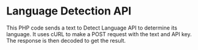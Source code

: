 # Language Detection API
This PHP code sends a text to Detect Language API to determine its language. It uses cURL to make a POST request with the text and API key. The response is then decoded to get the result. 
